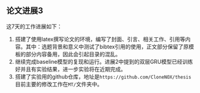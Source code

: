 ## 论文进展3

这7天的工作进展如下：

1. 搭建了使用latex撰写论文的环境，编写了封面、引言、相关工作、引用等内容。其中：选题背景和意义中测试了bibtex引用的使用，正文部分保留了原模板的部分内容备用，因此会引起目录的混乱。
2. 继续完成baseline模型的复现和运行。进展2中提到的双层GRU模型已经训练好并且有实验结果，进一步实验将在近期完成。
3. 搭建了实验用的github仓库，地址是`https://github.com/CloneNOX/thesis`目前主要的修改工作在`MT/`文件夹中。




